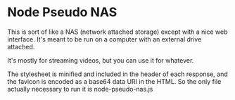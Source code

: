 # Node Pseudo NAS
This is sort of like a NAS (network attached storage) except with a nice web interface. It's meant to be run on a computer with an external drive attached.

It's mostly for streaming videos, but you can use it for whatever.

The stylesheet is minified and included in the header of each response, and the favicon is encoded as a base64 data URI in the HTML. So the only file actually necessary to run it is node-pseudo-nas.js
